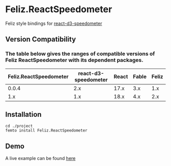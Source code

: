 # Feliz.ReactSpeedometer

Feliz style bindings for [react-d3-speedometer](https://www.npmjs.com/package/react-d3-speedometer)

## Version Compatibility

### The table below gives the ranges of compatible versions of Feliz ReactSpeedometer with its dependent packages.

| Feliz.ReactSpeedometer | react-d3-speedometer | React | Fable | Feliz |
|------------------------|----------------------|-      |-      |-      |
| 0.0.4                  | 2.x                  | 17.x  | 3.x   | 1.x   |
| 1.x                    | 1.x                  | 18.x  | 4.x   | 2.x   |

## Installation

```f#
cd ./project
femto install Feliz.ReactSpeedometer
```

## Demo

A live example can be found [here](https://compositionalit.github.io/Feliz-ReactSpeedometer/)
